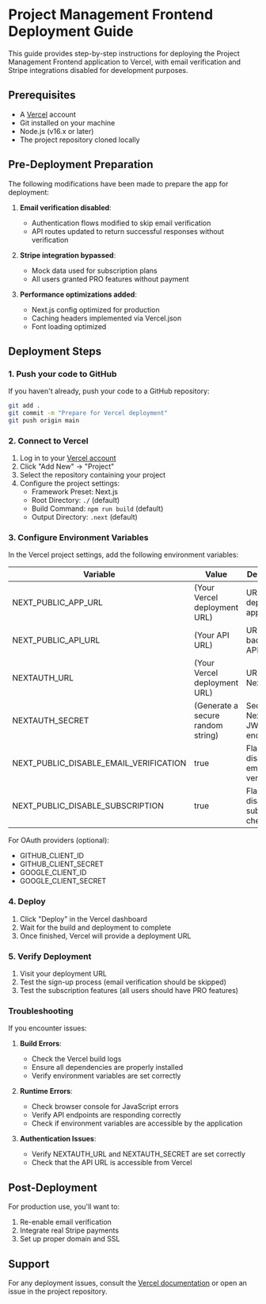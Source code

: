 # Project Management Frontend Deployment Guide

This guide provides step-by-step instructions for deploying the Project Management Frontend application to Vercel, with email verification and Stripe integrations disabled for development purposes.

## Prerequisites

- A [Vercel](https://vercel.com) account
- Git installed on your machine
- Node.js (v16.x or later)
- The project repository cloned locally

## Pre-Deployment Preparation

The following modifications have been made to prepare the app for deployment:

1. **Email verification disabled**:
   - Authentication flows modified to skip email verification
   - API routes updated to return successful responses without verification

2. **Stripe integration bypassed**:
   - Mock data used for subscription plans
   - All users granted PRO features without payment

3. **Performance optimizations added**:
   - Next.js config optimized for production
   - Caching headers implemented via Vercel.json
   - Font loading optimized

## Deployment Steps

### 1. Push your code to GitHub

If you haven't already, push your code to a GitHub repository:

```bash
git add .
git commit -m "Prepare for Vercel deployment"
git push origin main
```

### 2. Connect to Vercel

1. Log in to your [Vercel account](https://vercel.com)
2. Click "Add New" → "Project"
3. Select the repository containing your project
4. Configure the project settings:
   - Framework Preset: Next.js
   - Root Directory: `./` (default)
   - Build Command: `npm run build` (default)
   - Output Directory: `.next` (default)

### 3. Configure Environment Variables

In the Vercel project settings, add the following environment variables:

| Variable | Value | Description |
|---------|-------|-------------|
| NEXT_PUBLIC_APP_URL | (Your Vercel deployment URL) | URL of your deployed app |
| NEXT_PUBLIC_API_URL | (Your API URL) | URL of your backend API |
| NEXTAUTH_URL | (Your Vercel deployment URL) | URL for NextAuth |
| NEXTAUTH_SECRET | (Generate a secure random string) | Secret for NextAuth JWT encryption |
| NEXT_PUBLIC_DISABLE_EMAIL_VERIFICATION | true | Flag to disable email verification |
| NEXT_PUBLIC_DISABLE_SUBSCRIPTION | true | Flag to disable subscription checks |

For OAuth providers (optional):
- GITHUB_CLIENT_ID
- GITHUB_CLIENT_SECRET
- GOOGLE_CLIENT_ID
- GOOGLE_CLIENT_SECRET

### 4. Deploy

1. Click "Deploy" in the Vercel dashboard
2. Wait for the build and deployment to complete
3. Once finished, Vercel will provide a deployment URL

### 5. Verify Deployment

1. Visit your deployment URL
2. Test the sign-up process (email verification should be skipped)
3. Test the subscription features (all users should have PRO features)

### Troubleshooting

If you encounter issues:

1. **Build Errors**:
   - Check the Vercel build logs
   - Ensure all dependencies are properly installed
   - Verify environment variables are set correctly

2. **Runtime Errors**:
   - Check browser console for JavaScript errors
   - Verify API endpoints are responding correctly
   - Check if environment variables are accessible by the application

3. **Authentication Issues**:
   - Verify NEXTAUTH_URL and NEXTAUTH_SECRET are set correctly
   - Check that the API URL is accessible from Vercel

## Post-Deployment

For production use, you'll want to:

1. Re-enable email verification
2. Integrate real Stripe payments
3. Set up proper domain and SSL

## Support

For any deployment issues, consult the [Vercel documentation](https://vercel.com/docs) or open an issue in the project repository.